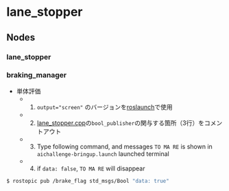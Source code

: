 # lane_stopper

## Nodes
### lane_stopper

### braking_manager
- 単体評価
  - 1. `output="screen"` のバージョンを[roslaunch](launch/lane_stopper.launch)で使用
  - 2. [lane_stopper.cpp](nodes/lane_stopper.cpp)の`bool_publisher`の関与する箇所（3行）をコメントアウト
  - 3. Type following command, and messages `TO MA RE` is shown in `aichallenge-bringup.launch` launched terminal
  - 4. if `data: false`, `TO MA RE` will disappear
```bash
$ rostopic pub /brake_flag std_msgs/Bool "data: true"
```